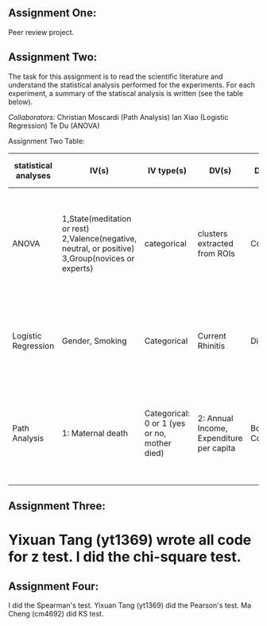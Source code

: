 
## Assignment One:

Peer review project.

## Assignment Two:

The task for this assignment is to read the scientific literature and understand the statistical analysis performed for the experiments. For each experiment, a summary of the statiscal analysis is written (see the table below). 

*Collaborators:* 
Christian Moscardi (Path Analysis)
Ian Xiao (Logistic Regression)
Te Du (ANOVA)


Assignment Two Table:

statistical analyses | IV(s) | IV type(s) | DV(s) | DV type(s) | Control Var | Control Var type | Question to be answered | H0  | alpha | Link
-------|--------|------------|-------|-------------|-------|------------|-----|-----| ---- | ----
| ANOVA | 1,State(meditation or rest) 2,Valence(negative, neutral, or positive) 3,Group(novices or experts)| categorical | clusters extracted from ROIs | Continuous | NA | NA | whether the brain activities levels are different signficantly across the State, Valence and Group | the brain activities level (the clusters volumes) are the same with varying State, Valence, and Group | 0.05| http://journals.plos.org/plosone/article?id=10.1371/journal.pone.0001897|
|Logistic Regression | Gender, Smoking| Categorical | Current Rhinitis | Dichotomous | Not Applicatble to Logistic Regression | N.A. | Do gender and smoking have an impact on rhinitis infection? | there is no correlation between current rhinitis, gender, and smoking | 0.05 | http://journals.plos.org/plosone/article?id=10.1371/journal.pone.0094731#pone-0094731-t006|
|Path Analysis|1: Maternal death|Categorical: 0 or 1 (yes or no, mother died)|2: Annual Income, Expenditure per capita|Both Continuous|Control for mother's age, baseline income, baseline expenditure (source: fig. 4)|Age: ordinal. Baselines: continuous.|Does maternal death increase poverty? (source: conclusion)|Maternal death has no or positive increase on income and expenditure over a 12-month timespan.|10%, 5%, and 1% examined (see fig. 5), but nothing set in advance|[link](http://journals.plos.org/plosone/article?id=10.1371/journal.pone.0134756)|

## Assignment Three:

Yixuan Tang (yt1369) wrote all code for z test. I did the chi-square test.
=======

## Assignment Four:

I did the Spearman's test. Yixuan Tang (yt1369) did the Pearson's test. Ma Cheng (cm4692) did KS test.
